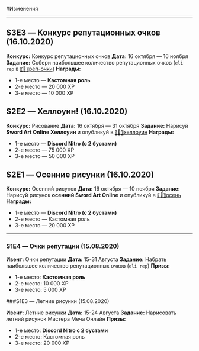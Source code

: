 #Изменения

---

## S3E3 — Конкурс репутационных очков (16.10.2020)

**Конкурс:** Конкурс репутационных очков
**Дата:** 16 октября — 16 ноября
**Задание:** Собери наибольшее количество репутационных очков (`eli rep` в [〖📮〗реп-очки](`<#766653722830700554>`))
**Награды:**

- 1-е место — **Кастомная роль**
- 2-е место — 20 000 XP
- 3-е место — 10 000 XP

## S2E2 — Хеллоуин! (16.10.2020)

**Конкурс:** Рисование
**Дата:** 16 октября — 31 октября
**Задание:** Нарисуй **Sword Art Online Хеллоуин** и опубликуй в [〖🎃〗хеллоуин](`<#766653837552910337>`)
**Награды:**

- 1-е место — **Discord Nitro (с 2 бустами)**
- 2-е место — 75 000 XP
- 3-е место — 50 000 XP

## S2E1 — Осенние рисунки (16.10.2020)

**Конкурс:** Осенний рисунок
**Дата:** 16 октября — 10 ноября
**Задание:** Нарисуй рисунок **осенний Sword Art Online** и опубликуй в [〖🍂〗осень](`<#766654010580140052>`)
**Награды:**

- 1-е место — **Discord Nitro (с 2 бустами)**
- 2-е место — Кастомная роль
- 3-е место — 20 000 XP

---

### S1E4 — Очки репутации (15.08.2020)

**Ивент:** Очки репутации
**Дата:** 15-31 Августа
**Задание:** Набрать наибольшее количество репутационных очков (`eli rep`)
**Призы:**

- 1-е место: **Кастомная роль**
- 2-е место: 10 000 ХР
- 3-е место: 5 000 ХР

###S1E3 — Летние рисунки (15.08.2020)

**Ивент:** Летние рисунки
**Дата:** 15-24 Августа
**Задание:** Нарисовать летний рисунок Мастера Меча Онлайн
**Призы:**

- 1-е место: **Discord Nitro с 2 бустами**
- 2-е место: Кастомная роль
- 3-е место: 20 000 ХР
